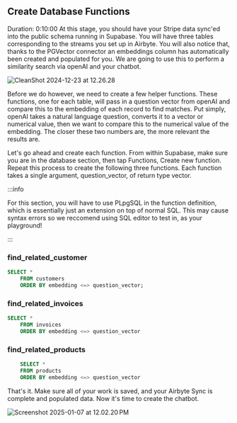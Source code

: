 ## Create Database Functions
Duration: 0:10:00
At this stage, you should have your Stripe data sync'ed into the public schema running in Supabase. You will have three tables corresponding to the streams you set up in Airbyte. You will also notice that, thanks to the PGVector connector an embeddings column has automatically been created and populated for you. We are going to use this to perform a similarity search via openAI and your chatbot.

![CleanShot 2024-12-23 at 12.26.28](https://hackmd.io/_uploads/SJjtvSwHyl.png)

Before we do however, we need to create a few helper functions. These functions, one for each table, will pass in a question vector from openAI and compare this to the embedding of each record to find matches. Put simply, openAI takes a natural language question, converts it to a vector or numerical value, then we want to compare this to the numerical value of the embedding. The closer these two numbers are, the more relevant the results are. 

Let's go ahead and create each function. From within Supabase, make sure you are in the database section, then tap Functions, Create new function. Repeat this process to create the following three functions. Each function takes a single argument, question_vector, of return type vector.

:::info

For this section, you will have to use PLpgSQL in the function definition, which is essentially just an extension on top of normal SQL. This may cause syntax errors so we reccomend using SQL editor to test in, as your playground! 

:::
### find_related_customer

```sql
SELECT *
    FROM customers     
    ORDER BY embedding <=> question_vector;
```

### find_related_invoices
```sql
SELECT *
    FROM invoices     
    ORDER BY embedding <=> question_vector
```

### find_related_products

```sql
    SELECT *
    FROM products     
    ORDER BY embedding <=> question_vector
```
That's it. Make sure all of your work is saved, and your Airbyte Sync is complete and populated data. Now it's time to create the chatbot. 

![Screenshot 2025-01-07 at 12.02.20 PM](https://hackmd.io/_uploads/BJYIubiIye.png)

